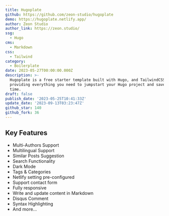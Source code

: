 ```yaml
---
title: Hugoplate
github: https://github.com/zeon-studio/hugoplate
demo: https://hugoplate.netlify.app/
author: Zeon Studio
author_link: https://zeon.studio/
ssg:
  - Hugo
cms:
  - Markdown
css:
  - Tailwind
category:
  - Boilerplate
date: 2023-05-27T00:00:00.000Z
description: >-
  Hugoplate is a free starter template built with Hugo, and TailwindCSS,
  providing everything you need to jumpstart your Hugo project and save valuable
  time.
draft: false
publish_date: '2023-05-25T10:41:33Z'
update_date: '2023-09-13T03:23:47Z'
github_star: 140
github_fork: 36
---
```


## Key Features

- Multi-Authors Support
- Multilingual Support
- Similar Posts Suggestion
- Search Functionality
- Dark Mode
- Tags & Categories
- Netlify setting pre-configured
- Support contact form
- Fully responsive
- Write and update content in Markdown
- Disqus Comment
- Syntax Highlighting
- And more...
